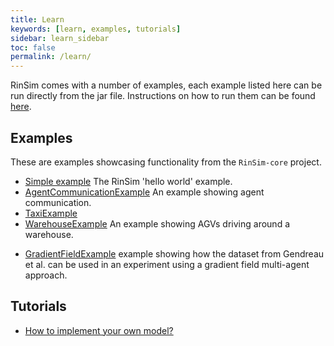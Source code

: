 ```yaml
---
title: Learn
keywords: [learn, examples, tutorials]
sidebar: learn_sidebar
toc: false
permalink: /learn/
---
```


RinSim comes with a number of examples, each example listed here can be run directly from the jar file. Instructions on how to run them can be found [here](/installation/).

## Examples
These are examples showcasing functionality from the `RinSim-core` project.

 - [Simple example](/learn/examples/simple/) The RinSim 'hello world' example.
 - [AgentCommunicationExample](/learn/examples/communication/) An example showing agent communication.
 - [TaxiExample](/learn/examples/taxi/) 
 - [WarehouseExample](src/main/java/com/github/rinde/rinsim/examples/warehouse/WarehouseExample.java) An example showing AGVs driving around a warehouse.

<!-- 
 - ScenarioExample [TODO] example showing how a scenario can be created.
 - ModelExample [TODO] example showing how a custom model can be created. 
-->



- [GradientFieldExample](src/main/java/com/github/rinde/rinsim/examples/pdptw/gradientfield/GradientFieldExample.java) example showing how the dataset from Gendreau et al. can be used in an experiment using a gradient field multi-agent approach.

<!--
 - ExperimentsExample [TODO] example showing how an experiment can be setup.
 - AgentsExample [TODO] example showing how a custom agent system can be using in an experiment.
 - SolverExample [TODO] example showing how a solver algorithm can be used to centrally control all agents.

## UI examples

 - VisualizationShowcase [TODO] example showing all available visualizations.
 - VisualizationExample [TODO] example showing how a custom visualization can be setup.
 -->

## Tutorials
 - [How to implement your own model?](/learn/tutorials/model/)